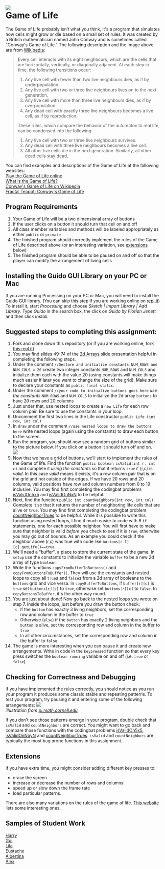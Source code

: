 ![](Gospers_glider_gun.gif)   
Game of Life
==================

The Game of Life probably isn't what you think, it's a program that simulates how cells might grow or die based on a small set of rules. It was created by a British mathematician named John Conway and is sometimes called "Conway's Game of Life." The following description and the image above are from [Wikipedia](https://en.wikipedia.org/wiki/Conway%27s_Game_of_Life):

>Every cell interacts with its eight neighbours, which are the cells that are horizontally, vertically, or diagonally adjacent. At each step in time, the following transitions occur:  
>
>1. Any live cell with fewer than two live neighbours dies, as if by underpopulation.   
>2. Any live cell with two or three live neighbours lives on to the next generation.   
>3. Any live cell with more than three live neighbours dies, as if by overpopulation.   
>4. Any dead cell with exactly three live neighbours becomes a live cell, as if by reproduction.   
>
>These rules, which compare the behavior of the automaton to real life, can be condensed into the following:  
>
>1. Any live cell with two or three live neighbours survives.   
>2. Any dead cell with three live neighbours becomes a live cell.   
>3. All other live cells die in the next generation. Similarly, all other dead cells stay dead.  

You can find examples and descriptions of the Game of Life at the following websites:   
[Play the Game of Life online](https://playgameoflife.com/)   
[What is the Game of Life?](http://www.math.com/students/wonders/life/life.html)   
[Conway's Game of Life on Wikipedia](https://en.wikipedia.org/wiki/Conway%27s_Game_of_Life)   
[Fractal Teapot: Conway's Game of Life](https://www.fractalteapot.com/portfolio/game-of-life/)

Program Requirements
--------------------
1. Your Game of Life will be a two dimensional array of buttons
2. If the user clicks on a button it should turn that cell on and off
3. All class member variables and methods will be labeled appropriately as either `public` or `private`
4. The finished program should correctly implement the rules of the Game of Life described above (or an interesting variation, see [extensions](#extensions) below)
5. The finished program should be able to be paused on and off so that the player can modify the arrangement of living cells

Installing the Guido GUI Library on your PC or Mac
--------------------------------
If you are running Processing on your PC or Mac, you will need to install the Guido GUI library. (You can skip this step if you are working online on [repl.it](https://repl.it/@MrSimonLowell/GameOfLifeBaseV2#Sketch.java)) To install it, start *Processing* and choose *Sketch | Import Library | Add Library*. Type *Guido* in the search box, the click on *Guido by Florian Jenett* and then click *Install*.

Suggested steps to completing this assignment:
----------------------------------------------
1. Fork and clone down this repository (or if you are working online, fork [this repl.it](https://repl.it/@MrSimonLowell/GameOfLifeBaseV2#Sketch.java)). 
2. You may find slides 49-74 of the [2d Arrays](https://docs.google.com/presentation/d/1_rk3nKsde5bQGs-36ijMh4wmNN3RtqFpNL59R6CnC-c/edit?usp=sharing) slide presentation helpful in completing the following steps.
3. Under the comment `//Declare and initialize constants NUM_ROWS and NUM_COLS = 20` create two integer constants `NUM_ROWS` and `NUM_COLS` and initialize them each with the value 20 (using constants will make things much easier if later you want to change the size of the grid). Make sure to declare your constants as `public final static`.
4. Under the comment `//your code to initialize buttons goes here` *use the constants* `NUM_ROWS` and `NUM_COLS` to initialize the 2d array `buttons` to have 20 rows and 20 columns
5. Just under that, use nested loops to create a `new Life` for each row column pair. Be sure to use the constants in your loop.
6. Uncomment the first two lines in the Life constructor `public Life (int row, int col)`
7. In `draw` under the comment `//use nested loops to draw the buttons here` write nested loops (again using the constants) to draw each button to the screen. 
8. Run the program, you should now see a random grid of buttons similar to the picture below. If you click on a button it should turn off and on.   
![](GameOfLife1.gif)   
8. Now that we have a grid of buttons, we'll start to implement the rules of the Game of life. Find the function `public boolean isValid(int r, int c)` and complete it *using the constants* so that it returns `true` if (r,c) is *valid*. In this case *valid* means it exists, it's a row column pair that is on the grid and not outside of the edges. If we have 20 rows and 20 columns, valid positions have row and column numbers from 0 to 19 inclusive. You may find first completing the codingbat problems [isValidOn5x5](https://codingbat.com/prob/p288919) and [isValidOnNxN](https://codingbat.com/prob/p229907) to be helpful.
9. Next, find the function `public int countNeighbors(int row, int col)`. Complete it so that it returns the number of neighboring life cells that are alive or `true`. You may find first completing the codingbat problem [countNeighborTrues](https://codingbat.com/prob/p224820?parent=/home/simona1@sfusd.edu/minesweeper) to be helpful. While it is possible to write this function using nested loops, I find it much easier to code with 8 `if` statements, one for each possible neighbor. You will first have to make sure that neighbor is valid *before* you check to see if it is `true`, otherwise you may go out of bounds. As an example you could check if the neighbor above (r,c) was true with code like `buttons[r-1][c].getLife()==true`.
10. We'll need a "buffer", a place to store the current state of the game. In `setup` use the constants to initialize the variable `buffer` to be a new 2d array of type `boolean`
11. Write the functions `copyFromBufferToButtons()` and `copyFromButtonsToBuffer()`. They will use the constants and nested loops to copy all `true`s and `false`s from a 2d array of booleans to the `buttons` grid and vice versa. In `copyBufferToButtons`, if `buffer[r][c]` is `true` set `buttons[r][c]` to `true`, otherwise set `buttons[r][c]` to `false`. In `copyButtonsToBuffer`, it's the other way round.
12. You are just about done! Now go back to the nested loops you wrote on step 7. Inside the loops, just before you draw the button check:
    * If the `button` has exactly 3 living neighbors, set the corresponding row and column in the buffer to `true`
    * Otherwise (`else`) if the `button` has exactly 2 living neighbors and the `button` is alive, set the corresponding row and column in the buffer to `true`
    * In all other circumstances, set the corresponding row and column in the buffer to `false`
13. The game is more interesting when you can pause it and create new arrangements. Write in code in the `keypressed` function so that every key press switches the `boolean running` variable on and off (i.e. `true` or `false`)    

Checking for Correctness and Debugging
---------------------------------------
If you have implemented the rules correctly, you should notice as you run your program it produces some classic stable and repeating patterns. To test your program, try pausing it and entering some of the following arrangements:
![](4life2.png)   
*illustration from [pi.math.cornell.edu](http://pi.math.cornell.edu/~lipa/mec/lesson6.html)*   

If you don't see those patterns emerge in your program, double check that `isValid` and `countNeighbors` are correct. You might want to go back and compare those functions with the codingbat problems [isValidOn5x5](https://codingbat.com/prob/p288919?parent=/home/simona1@sfusd.edu/minesweeper), [isValidOnNbyN](https://codingbat.com/prob/p229907) and [countNeighborTrues](https://codingbat.com/prob/p224820?parent=/home/simona1@sfusd.edu/minesweeper). `isValid` and `countNeighbors` are typically the most bug prone functions in this assignment.

Extensions
----------
If you have extra time, you might consider adding different key presses to:
+ erase the screen
+ increase or decrease the number of rows and columns
+ speed up or slow down the frame rate 
+ load particular patterns.    

There are also many variations on the rules of the game of life. [This website](https://cs.stanford.edu/people/eroberts/courses/soco/projects/2008-09/modeling-natural-systems/gameOfLife2.html) lists some interesting ones.

Samples of Student Work
-----------------------
[Harry](https://harrywong3.github.io/GameOfLife/)   
[Gui](https://3gui.github.io/GameOfLife/)   
[Lila](https://lilacs415.github.io/GameOfLife/)   
[Eustache](https://eustachewestphal.github.io/GameOfLife/)   
[Albertina](https://aleesfa.github.io/GameOfLife/)   
[Alex](https://altakamoto.github.io/GameOfLife/)   
